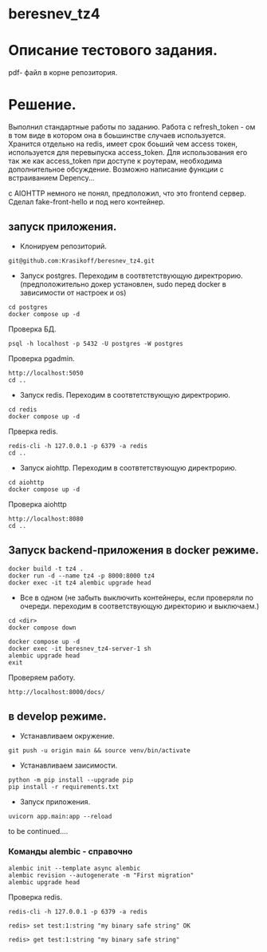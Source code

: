 # beresnev_tz4

# Описание тестового задания.

pdf- файл в корне репозитория.

# Решение.

Выполнил стандартные работы по заданию. Работа с refresh_token - ом в том виде в котором она в боьшинстве случаев используется.
Хранится отдельно на redis, имеет срок боьший чем access токен, используется для перевыпуска access_token.
Для использования его так же как access_token при доступе к роутерам, необходима дополнительное обсуждение. Возможно написание функции с встраиванием Depency... 

с AIOHTTP немного не понял, предположил, что это frontend сервер. Сделал fake-front-hello и под него контейнер.

## запуск приложения.

- Клонируем репозиторий.

```shell
git@github.com:Krasikoff/beresnev_tz4.git
```

- Запуск postgres. Переходим в соотвтетствующую директрорию.
(предположительно докер установлен, sudo перед docker в зависимости от настроек и os)
```shell
cd postgres
docker compose up -d
```

Проверка БД.
```shell
psql -h localhost -p 5432 -U postgres -W postgres

```
Проверка pgadmin.
```shell
http://localhost:5050
cd ..
```

- Запуск redis. Переходим в соотвтетствующую директрорию.
```shell
cd redis
docker compose up -d
```

Прверка redis.
```shell
redis-cli -h 127.0.0.1 -p 6379 -a redis
cd ..
```

- Запуск aiohttp. Переходим в соотвтетствующую директрорию.
```shell
cd aiohttp
docker compose up -d
```

Проверка aiohttp
```shell
http://localhost:8080
cd ..
```

## Запуск backend-приложения в docker режиме.

```shell
docker build -t tz4 .
docker run -d --name tz4 -p 8000:8000 tz4
docker exec -it tz4 alembic upgrade head
```

- Все в одном 
(не забыть выключить контейнеры, если проверяли по очереди. переходим в соответствующую директорию и выключаем.) 
```shell
cd <dir>
docker compose down
```

```shell
docker compose up -d
docker exec -it beresnev_tz4-server-1 sh
alembic upgrade head
exit
```

Проверяем работу. 
```shell
http://localhost:8000/docs/
```


## в develop режиме.
- Устанавливаем окружение.
```shell
git push -u origin main && source venv/bin/activate
```
- Устанавливаем заисимости.
```shell
python -m pip install --upgrade pip
pip install -r requirements.txt
```

- Запуск приложения.
```shell
uvicorn app.main:app --reload 
```


to be continued....

### Команды alembic - справочно 

```shell
alembic init --template async alembic
alembic revision --autogenerate -m "First migration" 
alembic upgrade head
```


Проверка redis.

```shell
redis-cli -h 127.0.0.1 -p 6379 -a redis
```
```shell
redis> set test:1:string "my binary safe string" OK
```
```shell
redis> get test:1:string "my binary safe string"
```
